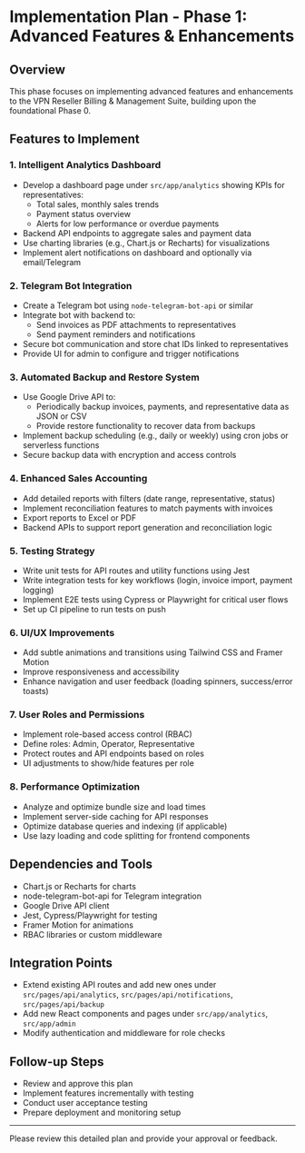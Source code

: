 # Implementation Plan - Phase 1: Advanced Features & Enhancements

## Overview
This phase focuses on implementing advanced features and enhancements to the VPN Reseller Billing & Management Suite, building upon the foundational Phase 0.

## Features to Implement

### 1. Intelligent Analytics Dashboard
- Develop a dashboard page under `src/app/analytics` showing KPIs for representatives:
  - Total sales, monthly sales trends
  - Payment status overview
  - Alerts for low performance or overdue payments
- Backend API endpoints to aggregate sales and payment data
- Use charting libraries (e.g., Chart.js or Recharts) for visualizations
- Implement alert notifications on dashboard and optionally via email/Telegram

### 2. Telegram Bot Integration
- Create a Telegram bot using `node-telegram-bot-api` or similar
- Integrate bot with backend to:
  - Send invoices as PDF attachments to representatives
  - Send payment reminders and notifications
- Secure bot communication and store chat IDs linked to representatives
- Provide UI for admin to configure and trigger notifications

### 3. Automated Backup and Restore System
- Use Google Drive API to:
  - Periodically backup invoices, payments, and representative data as JSON or CSV
  - Provide restore functionality to recover data from backups
- Implement backup scheduling (e.g., daily or weekly) using cron jobs or serverless functions
- Secure backup data with encryption and access controls

### 4. Enhanced Sales Accounting
- Add detailed reports with filters (date range, representative, status)
- Implement reconciliation features to match payments with invoices
- Export reports to Excel or PDF
- Backend APIs to support report generation and reconciliation logic

### 5. Testing Strategy
- Write unit tests for API routes and utility functions using Jest
- Write integration tests for key workflows (login, invoice import, payment logging)
- Implement E2E tests using Cypress or Playwright for critical user flows
- Set up CI pipeline to run tests on push

### 6. UI/UX Improvements
- Add subtle animations and transitions using Tailwind CSS and Framer Motion
- Improve responsiveness and accessibility
- Enhance navigation and user feedback (loading spinners, success/error toasts)

### 7. User Roles and Permissions
- Implement role-based access control (RBAC)
- Define roles: Admin, Operator, Representative
- Protect routes and API endpoints based on roles
- UI adjustments to show/hide features per role

### 8. Performance Optimization
- Analyze and optimize bundle size and load times
- Implement server-side caching for API responses
- Optimize database queries and indexing (if applicable)
- Use lazy loading and code splitting for frontend components

## Dependencies and Tools
- Chart.js or Recharts for charts
- node-telegram-bot-api for Telegram integration
- Google Drive API client
- Jest, Cypress/Playwright for testing
- Framer Motion for animations
- RBAC libraries or custom middleware

## Integration Points
- Extend existing API routes and add new ones under `src/pages/api/analytics`, `src/pages/api/notifications`, `src/pages/api/backup`
- Add new React components and pages under `src/app/analytics`, `src/app/admin`
- Modify authentication and middleware for role checks

## Follow-up Steps
- Review and approve this plan
- Implement features incrementally with testing
- Conduct user acceptance testing
- Prepare deployment and monitoring setup

---

Please review this detailed plan and provide your approval or feedback.
